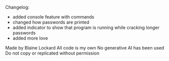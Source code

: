 Changelog:
- added console feature with commands
- changed how passwords are printed
- added indicator to show that program is running while cracking longer passwords
- added more love

Made by Blaine Lockard
All code is my own
No generative AI has been used
Do not copy or replicated without permission
